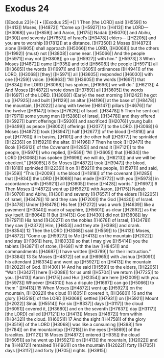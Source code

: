 # Exodus 24
[[Exodus 23|←]] • [[Exodus 25|→]]
1 Then [the LORD] said [[H559]] to [[H413]] Moses, [[H4872]] “Come up [[H5927]] to [[H413]] the LORD— [[H3068]] you [[H859]] and Aaron, [[H175]] Nadab [[H5070]] and Abihu, [[H30]] and seventy [[H7657]] of Israel’s [[H3478]] elders— [[H2205]] and you are to worship [[H7812]] at a distance. [[H7350]] 
2 Moses [[H4872]] alone [[H905]] shall approach [[H5066]] the LORD, [[H3068]] but the others [[H1992]] {must} not [[H3808]] come near. [[H5066]] And the people [[H5971]] may not [[H3808]] go up [[H5927]] with him.” [[H5973]] 
3 When Moses [[H4872]] came [[H935]] and told [[H5608]] the people [[H5971]] all [[H3605]] the words [[H1697]] and [[H3605]] ordinances [[H4941]] of the LORD, [[H3068]] [they] [[H5971]] all [[H3605]] responded [[H6030]] with one [[H259]] voice: [[H6963]] “All [[H3605]] the words [[H1697]] that [[H834]] the LORD [[H3068]] has spoken, [[H1696]] we will do.” [[H6213]] 
4 And Moses [[H4872]] wrote down [[H3789]] all [[H3605]] the words [[H1697]] of the LORD. [[H3068]] {Early} the next morning [[H1242]] he got up [[H7925]] and built [[H1129]] an altar [[H4196]] at the base of [[H8478]] the mountain, [[H2022]] along with twelve [[H8147]] pillars [[H4676]] for the twelve [[H8147]] tribes [[H7626]] of Israel. [[H3478]] 
5 Then he sent out [[H7971]] some young men [[H5288]] of Israel, [[H3478]] and they offered [[H5927]] burnt offerings [[H5930]] and sacrificed [[H2076]] young bulls [[H6499]] as peace [[H8002]] offerings [[H2077]] to the LORD. [[H3068]] 
6 Moses [[H4872]] took [[H3947]] half [[H2677]] of the blood [[H1818]] and put [[H7760]] it in basins, [[H101]] and the other half [[H2677]] he sprinkled [[H2236]] on [[H5921]] the altar. [[H4196]] 
7 Then he took [[H3947]] the Book [[H5612]] of the Covenant [[H1285]] and read it [[H7121]] to the people, [[H5971]] who replied, [[H559]] “All [[H3605]] that [[H834]] the LORD [[H3068]] has spoken [[H1696]] we will do, [[H6213]] and we will be obedient.” [[H8085]] 
8 So Moses [[H4872]] took [[H3947]] the blood, [[H1818]] sprinkled [[H2236]] it on [[H5921]] the people, [[H5971]] and said, [[H559]] “This [[H2009]] is the blood [[H1818]] of the covenant [[H1285]] that [[H834]] the LORD [[H3068]] has made [[H3772]] with you [[H5973]] in accordance with [[H5921]] all [[H3605]] these [[H428]] words.” [[H1697]] 
9 Then Moses [[H4872]] went up [[H5927]] with Aaron, [[H175]] Nadab [[H5070]] and Abihu, [[H30]] and seventy [[H7657]] of the elders [[H2205]] of Israel, [[H3478]] 
10 and they saw [[H7200]] the God [[H430]] of Israel. [[H3478]] Under [[H8478]] His feet [[H7272]] was a work [[H4639]] like a pavement [[H3840]] made of sapphire, [[H5601]] as clear [[H2892]] as the sky itself. [[H8064]] 
11 But [[H413]] God [[H430]] did not [[H3808]] lay [[H7971]] His hand [[H3027]] on the nobles [[H678]] of Israel; [[H3478]] they saw [[H2372]] Him, [[H853]] and they ate [[H398]] and drank. [[H8354]] 
12 Then the LORD [[H3068]] said [[H559]] to [[H413]] Moses, [[H4872]] “Come up [[H5927]] to Me [[H413]] on the mountain [[H2022]] and stay [[H1961]] here, [[H8033]] so that I may give [[H5414]] you  the tablets [[H3871]] of stone, [[H68]] with the law [[H8451]] and commandments [[H4687]] I have written [[H3789]] for their instruction.” [[H3384]] 
13 So Moses [[H4872]] set out [[H6965]] with Joshua [[H3091]] his attendant [[H8334]] and went up [[H5927]] on [[H413]] the mountain [[H2022]] of God. [[H430]] 
14 And he said [[H559]] to the elders, [[H2205]] “Wait [[H3427]] here [[H2088]] for us until [[H5704]] we return [[H7725]] to you. [[H413]] Aaron [[H175]] and Hur [[H2354]] are here [[H2009]] with you. [[H5973]] Whoever [[H4310]] has a dispute [[H1697]] can go [[H5066]] to them.” [[H413]] 
15 When Moses [[H4872]] went up [[H5927]] on the mountain, [[H2022]] the cloud [[H6051]] covered it, [[H3680]] 
16 and the glory [[H3519]] of the LORD [[H3068]] settled [[H7931]] on [[H5921]] Mount [[H2022]] Sinai. [[H5514]] For six [[H8337]] days [[H3117]] the cloud [[H6051]] covered it, [[H3680]] and on the seventh [[H7637]] day [[H3117]] [the LORD] called [[H7121]] to [[H413]] Moses [[H4872]] from within [[H8432]] the cloud. [[H6051]] 
17 And the sight [[H4758]] of the glory [[H3519]] of the LORD [[H3068]] was like a consuming [[H398]] fire [[H784]] on the mountaintop [[H7218]] in the eyes [[H5869]] of the Israelites. [[H1121]] 
18 Moses [[H4872]] entered [[H935]] the cloud [[H6051]] as he went up [[H5927]] on [[H413]] the mountain, [[H2022]] and he [[H4872]] remained [[H1961]] on the mountain [[H2022]] forty [[H705]] days [[H3117]] and forty [[H705]] nights. [[H3915]] 
